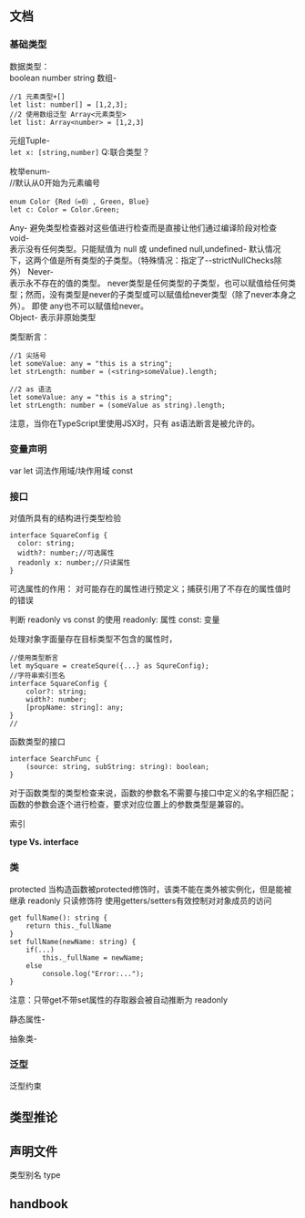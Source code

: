 ## 文档
### 基础类型
数据类型：  
boolean number string 
数组-
```
//1 元素类型+[]
let list: number[] = [1,2,3];
//2 使用数组泛型 Array<元素类型>
let list: Array<number> = [1,2,3]
```
元组Tuple-  
`let x: [string,number]`
Q:联合类型？

枚举enum-  
//默认从0开始为元素编号
```
enum Color {Red（=0）, Green, Blue}
let c: Color = Color.Green;
```
Any-
避免类型检查器对这些值进行检查而是直接让他们通过编译阶段对检查
void-  
表示没有任何类型。只能赋值为 null 或 undefined
null,undefined-
默认情况下，这两个值是所有类型的子类型。（特殊情况：指定了--strictNullChecks除外）
Never-  
表示永不存在的值的类型。
never类型是任何类型的子类型，也可以赋值给任何类型；然而，没有类型是never的子类型或可以赋值给never类型（除了never本身之外）。 即使 any也不可以赋值给never。  
Object-
表示非原始类型  

类型断言：  
```
//1 尖括号
let someValue: any = "this is a string";
let strLength: number = (<string>someValue).length;

//2 as 语法
let someValue: any = "this is a string";
let strLength: number = (someValue as string).length;

```
注意，当你在TypeScript里使用JSX时，只有 as语法断言是被允许的。

### 变量声明
var
let  词法作用域/块作用域
const

### 接口
对值所具有的结构进行类型检验
```
interface SquareConfig {
  color: string;
  width?: number;//可选属性
  readonly x: number;//只读属性
}
```
可选属性的作用： 对可能存在的属性进行预定义；捕获引用了不存在的属性值时的错误

判断 readonly vs const 的使用
readonly: 属性
const: 变量

处理对象字面量存在目标类型不包含的属性时，
```
//使用类型断言
let mySquare = createSqure({...} as SqureConfig);
//字符串索引签名
interface SquareConfig {
    color?: string;
    width?: number;
    [propName: string]: any;
}
//
```
函数类型的接口
```
interface SearchFunc {
    (source: string, subString: string): boolean;
}
```
对于函数类型的类型检查来说，函数的参数名不需要与接口中定义的名字相匹配；函数的参数会逐个进行检查，要求对应位置上的参数类型是兼容的。

索引

**type Vs. interface**


### 类
protected
当构造函数被protected修饰时，该类不能在类外被实例化，但是能被继承
readonly 只读修饰符
使用getters/setters有效控制对对象成员的访问
```
get fullName(): string {
    return this._fullName
}
set fullName(newName: string) {
    if(...)
        this._fullName = newName;
    else
        console.log("Error:...");
}
```
注意：只带get不带set属性的存取器会被自动推断为 readonly
  
静态属性-

抽象类- 

### 泛型
泛型约束

## 类型推论


## 声明文件
类型别名 type

## handbook



